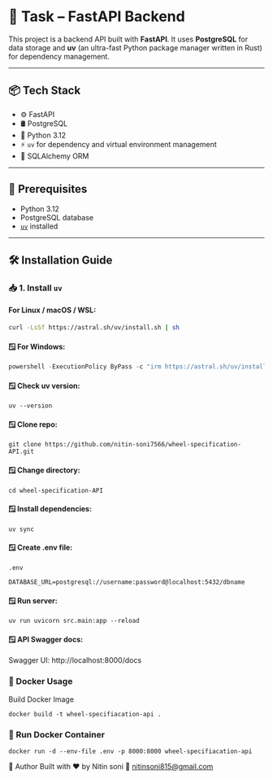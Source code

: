 # 🚀 Task – FastAPI Backend

This project is a backend API built with **FastAPI**. It uses **PostgreSQL** for data storage and **uv** (an ultra-fast Python package manager written in Rust) for dependency management.

---

## 📦 Tech Stack

- ⚙️ FastAPI
- 🛢️ PostgreSQL
- 🐍 Python 3.12
- ⚡ `uv` for dependency and virtual environment management
- 🔄 SQLAlchemy ORM

---

## 🔧 Prerequisites

- Python 3.12
- PostgreSQL database
- [`uv`](https://github.com/astral-sh/uv) installed

---

## 🛠️ Installation Guide

### 📥 1. Install `uv`

#### For Linux / macOS / WSL:
```bash
curl -LsSf https://astral.sh/uv/install.sh | sh

```

#### 🪟 For Windows:
```powershell
powershell -ExecutionPolicy ByPass -c "irm https://astral.sh/uv/install.ps1 | iex"
```

#### 🪟 Check uv version:
```
uv --version
```
#### 🪟 Clone repo:
```
git clone https://github.com/nitin-soni7566/wheel-specification-API.git

```

#### 🪟 Change directory:
```
cd wheel-specification-API
```

#### 🪟  Install dependencies:
```
uv sync
```


#### 🪟 Create .env file:
```
.env

DATABASE_URL=postgresql://username:password@localhost:5432/dbname
```

#### 🪟 Run server:
```
uv run uvicorn src.main:app --reload
```

#### 🪟  API Swagger docs:

Swagger UI: http://localhost:8000/docs

### 🐳 Docker Usage

Build Docker Image
```
docker build -t wheel-specifiacation-api .
```
### 🚀 Run Docker Container
```
docker run -d --env-file .env -p 8000:8000 wheel-specifiacation-api
```

👤 Author
Built with ❤️ by Nitin soni
📧 nitinsoni815@gmail.com